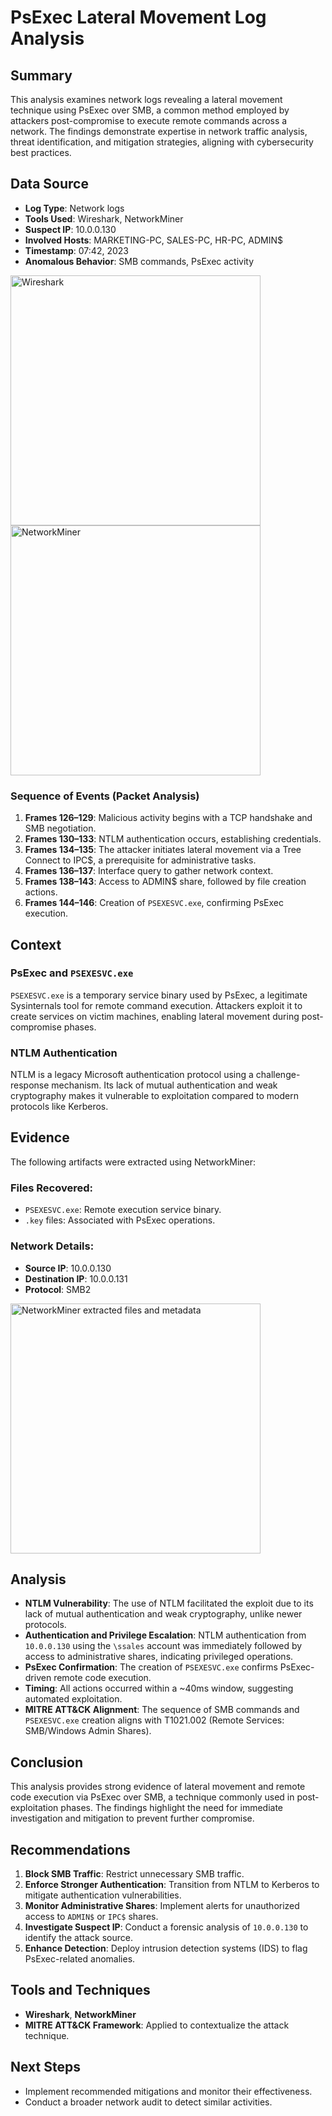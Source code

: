 # PsExec Lateral Movement Log Analysis

## Summary
This analysis examines network logs revealing a lateral movement technique using PsExec over SMB, a common method employed by attackers post-compromise to execute remote commands across a network. The findings demonstrate expertise in network traffic analysis, threat identification, and mitigation strategies, aligning with cybersecurity best practices.

## Data Source
- **Log Type**: Network logs  
- **Tools Used**: Wireshark, NetworkMiner  
- **Suspect IP**: 10.0.0.130  
- **Involved Hosts**: MARKETING-PC, SALES-PC, HR-PC, ADMIN$  
- **Timestamp**: 07:42, 2023  
- **Anomalous Behavior**: SMB commands, PsExec activity  

<img src="https://raw.githubusercontent.com/Pedro4278/Log-Analysis/main/wireshark.png" alt="Wireshark" width="400">

<img src="https://github.com/Pedro4278/Log-Analysis/blob/688792d836171fb427fc2ebfda421c4e74f10f53/NetworkMiner.png?raw=true" alt="NetworkMiner" width="400">

### Sequence of Events (Packet Analysis)
1. **Frames 126–129**: Malicious activity begins with a TCP handshake and SMB negotiation.  
2. **Frames 130–133**: NTLM authentication occurs, establishing credentials.  
3. **Frames 134–135**: The attacker initiates lateral movement via a Tree Connect to IPC$, a prerequisite for administrative tasks.  
4. **Frames 136–137**: Interface query to gather network context.  
5. **Frames 138–143**: Access to ADMIN$ share, followed by file creation actions.  
6. **Frames 144–146**: Creation of `PSEXESVC.exe`, confirming PsExec execution.  

## Context

### PsExec and `PSEXESVC.exe`
`PSEXESVC.exe` is a temporary service binary used by PsExec, a legitimate Sysinternals tool for remote command execution. Attackers exploit it to create services on victim machines, enabling lateral movement during post-compromise phases.

### NTLM Authentication
NTLM is a legacy Microsoft authentication protocol using a challenge-response mechanism. Its lack of mutual authentication and weak cryptography makes it vulnerable to exploitation compared to modern protocols like Kerberos.

## Evidence
The following artifacts were extracted using NetworkMiner:

### Files Recovered:
- `PSEXESVC.exe`: Remote execution service binary.  
- `.key` files: Associated with PsExec operations.  

### Network Details:
- **Source IP**: 10.0.0.130  
- **Destination IP**: 10.0.0.131  
- **Protocol**: SMB2  

<img src="https://github.com/Pedro4278/Log-Analysis/blob/688792d836171fb427fc2ebfda421c4e74f10f53/net1.png?raw=true" alt="NetworkMiner extracted files and metadata" width="400">

## Analysis

- **NTLM Vulnerability**: The use of NTLM facilitated the exploit due to its lack of mutual authentication and weak cryptography, unlike newer protocols.  
- **Authentication and Privilege Escalation**: NTLM authentication from `10.0.0.130` using the `\ssales` account was immediately followed by access to administrative shares, indicating privileged operations.  
- **PsExec Confirmation**: The creation of `PSEXESVC.exe` confirms PsExec-driven remote code execution.  
- **Timing**: All actions occurred within a ~40ms window, suggesting automated exploitation.  
- **MITRE ATT&CK Alignment**: The sequence of SMB commands and `PSEXESVC.exe` creation aligns with T1021.002 (Remote Services: SMB/Windows Admin Shares).  

## Conclusion
This analysis provides strong evidence of lateral movement and remote code execution via PsExec over SMB, a technique commonly used in post-exploitation phases. The findings highlight the need for immediate investigation and mitigation to prevent further compromise.

## Recommendations
1. **Block SMB Traffic**: Restrict unnecessary SMB traffic.  
2. **Enforce Stronger Authentication**: Transition from NTLM to Kerberos to mitigate authentication vulnerabilities.  
3. **Monitor Administrative Shares**: Implement alerts for unauthorized access to `ADMIN$` or `IPC$` shares.  
4. **Investigate Suspect IP**: Conduct a forensic analysis of `10.0.0.130` to identify the attack source.  
5. **Enhance Detection**: Deploy intrusion detection systems (IDS) to flag PsExec-related anomalies.  

## Tools and Techniques
- **Wireshark**, **NetworkMiner**  
- **MITRE ATT&CK Framework**: Applied to contextualize the attack technique.  

## Next Steps
- Implement recommended mitigations and monitor their effectiveness.  
- Conduct a broader network audit to detect similar activities.
